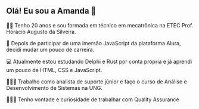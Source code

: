 ## Olá! Eu sou a Amanda 👋

✌🏻 Tenho 20 anos e sou formada em técnico em mecatrônica na ETEC Prof. Horácio Augusto da Silveira.

🔼 Depois de participar de uma imersão JavaScript da plataforma Alura, decidi mudar um pouco de carreira. 

💻 Atualmente estou estudando Delphi e Rust por conta própria e já aprendi um pouco de HTML, CSS e JavaScript. 

👩🏻‍💼 Trabalho como analista de suporte júnior e faço o curso de Análise e Desenvolvimento de Sistemas na UNG.

👩🏻‍💼 Tenho vontade e curiosidade de trabalhar com Quality Assurance
